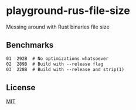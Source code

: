 # playground-rus-file-size
Messing around with Rust binaries file size

## Benchmarks
```txt
01  292B  # No optimizations whatsoever
02  289B  # Build with --release flag
03  228B  # Build with --release and strip(1)
```

## License
[MIT](https://tldrlegal.com/license/mit-license)
